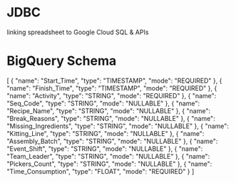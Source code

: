 # JDBC
linking spreadsheet to Google Cloud SQL &amp; APIs
# BigQuery Schema

[
    {
        "name": "Start_Time",
        "type": "TIMESTAMP",
        "mode": "REQUIRED"
    },
    {
        "name": "Finish_Time",
        "type": "TIMESTAMP",
        "mode": "REQUIRED"
    },
    {
        "name": "Activity",
        "type": "STRING",
        "mode": "REQUIRED"
    },
    {
        "name": "Seq_Code",
        "type": "STRING",
        "mode": "NULLABLE"
    },
    {
        "name": "Recipe_Name",
        "type": "STRING",
        "mode": "NULLABLE"
    },
    {
        "name": "Break_Reasons",
        "type": "STRING",
        "mode": "NULLABLE"
    },
    {
        "name": "Missing_Ingredients",
        "type": "STRING",
        "mode": "NULLABLE"
    },
    {
        "name": "Kitting_Line",
        "type": "STRING",
        "mode": "NULLABLE"
    },
    {
        "name": "Assembly_Batch",
        "type": "STRING",
        "mode": "NULLABLE"
    },
    {
        "name": "Event_Shift",
        "type": "STRING",
        "mode": "NULLABLE"
    },
    {
        "name": "Team_Leader",
        "type": "STRING",
        "mode": "NULLABLE"
    },
    {
        "name": "Pickers_Count",
        "type": "STRING",
        "mode": "NULLABLE"
    },
    {
        "name": "Time_Consumption",
        "type": "FLOAT",
        "mode": "REQUIRED"
    }
]
